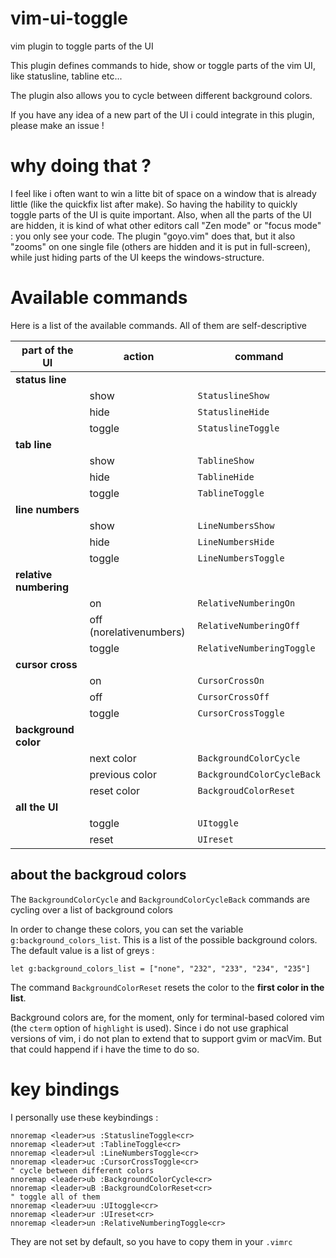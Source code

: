 
# vim-ui-toggle

vim plugin to toggle parts of the UI

This plugin defines commands to hide, show or toggle parts of the vim UI, like statusline, tabline etc...

The plugin also allows you to cycle between different background colors.

If you have any idea of a new part of the UI i could integrate in this plugin, please make an issue !

# why doing that ?

I feel like i often want to win a litte bit of space on a window that is already little (like the quickfix list after make).
So having the hability to quickly toggle parts of the UI is quite important.
Also, when all the parts of the UI are hidden, it is kind of what other editors call "Zen mode" or "focus mode" : you only see your code. The plugin "goyo.vim" does that, but it also "zooms" on one single file (others are hidden and it is put in full-screen), while just hiding parts of the UI keeps the windows-structure.

# Available commands

Here is a list of the available commands.
All of them are self-descriptive

| part of the UI | action | command |
| -------------- | ------ | ------- |
| **status line** | | |
| | show   | `StatuslineShow` |
| | hide   | `StatuslineHide` |
| | toggle | `StatuslineToggle` |
| **tab line** | | |
| | show   | `TablineShow` |
| | hide   | `TablineHide` |
| | toggle | `TablineToggle` |
| **line numbers** | | |
| | show   | `LineNumbersShow` |
| | hide   | `LineNumbersHide` |
| | toggle | `LineNumbersToggle` |
| **relative numbering** | | |
| | on     | `RelativeNumberingOn` |
| | off (norelativenumbers) | `RelativeNumberingOff` |
| | toggle | `RelativeNumberingToggle` |
| **cursor cross** | | |
| | on     | `CursorCrossOn` |
| | off    | `CursorCrossOff` |
| | toggle | `CursorCrossToggle` |
| **background color** | | |
| | next color | `BackgroundColorCycle` |
| | previous color | `BackgroundColorCycleBack` |
| | reset color | `BackgroudColorReset` |
| **all the UI** | | |
| | toggle | `UItoggle` |
| | reset  | `UIreset` |

## about the backgroud colors

The `BackgroundColorCycle` and `BackgroundColorCycleBack` commands are cycling over a list of background colors

In order to change these colors, you can set the variable `g:background_colors_list`. This is a list of the possible background colors.
The default value is a list of greys :

```vim
let g:background_colors_list = ["none", "232", "233", "234", "235"]
```

The command `BackgroundColorReset` resets the color to the **first color in the list**.

Background colors are, for the moment, only for terminal-based colored vim (the `cterm` option of `highlight` is used).
Since i do not use graphical versions of vim, i do not plan to extend that to support gvim or macVim. But that could happend if i have the time to do so.

# key bindings

I personally use these keybindings :

```vim
nnoremap <leader>us :StatuslineToggle<cr>
nnoremap <leader>ut :TablineToggle<cr>
nnoremap <leader>ul :LineNumbersToggle<cr>
nnoremap <leader>uc :CursorCrossToggle<cr>
" cycle between different colors
nnoremap <leader>ub :BackgroundColorCycle<cr>
nnoremap <leader>uB :BackgroundColorReset<cr>
" toggle all of them
nnoremap <leader>uu :UItoggle<cr>
nnoremap <leader>ur :UIreset<cr>
nnoremap <leader>un :RelativeNumberingToggle<cr>
```

They are not set by default, so you have to copy them in your `.vimrc`
